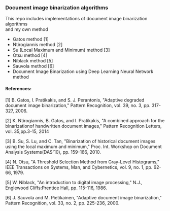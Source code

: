 ### Document image binarization algorithms
This repo includes implementations of document image binarization algorithms  
and my own method

* Gatos method [1]
* Ntirogiannis method [2]
* Su (Local Maximum and Minimum) method [3]
* Otsu method [4]
* Niblack method [5]
* Sauvola method [6]
* Document Image Binarization using Deep Learning Neural Network method

#### References:

[1] B. Gatos, I. Pratikakis, and S. J. Perantonis, "Adaptive degraded document image binarization," Pattern Recognition, vol. 39, no. 3, pp. 317-327, 2006.  

[2] K. Ntirogiannis, B. Gatos, and I. Pratikakis, "A combined approach for the binarizationof handwritten document images," Pattern Recognition Letters, vol. 35,pp.3-15, 2014  

[3] B. Su, S. Lu, and C. Tan, "Binarization of historical document images using the local maximum and minimum," Proc. Int. Workshop on Document Analysis Systems(DAS'10),   pp. 159-166, 2010.  

[4] N. Otsu, "A Threshold Selection Method from Gray-Level Histograms," IEEE Transactions on Systems, Man, and Cybernetics, vol. 9, no. 1, pp. 62-66, 1979.  

[5] W. Niblack, "An introduction to digital image processing," N.J., Englewood Cliffs:Prentice Hall, pp. 115-116, 1986.  

[6] J. Sauvola and M. Pietikainen, "Adaptive document image binarization," Pattern Recognition, vol. 33, no. 2, pp. 225-236, 2000.  
